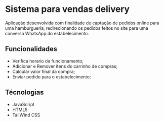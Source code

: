 
# Sistema para vendas delivery

Aplicação desenvolvida com finalidade de captação de pedidos online para uma hamburgueria, redirecionando os pedidos feitos no site para uma conversa WhatsApp do estabelecimento.

## Funcionalidades

- Verifica horario de funcionamento;
- Adicionar e Remover itens do carrinho de compras;
- Calcular valor final da compra;
- Enviar pedido para o estabelecimento;


## Técnologias
- JavaScript
- HTML5
- TailWind CSS